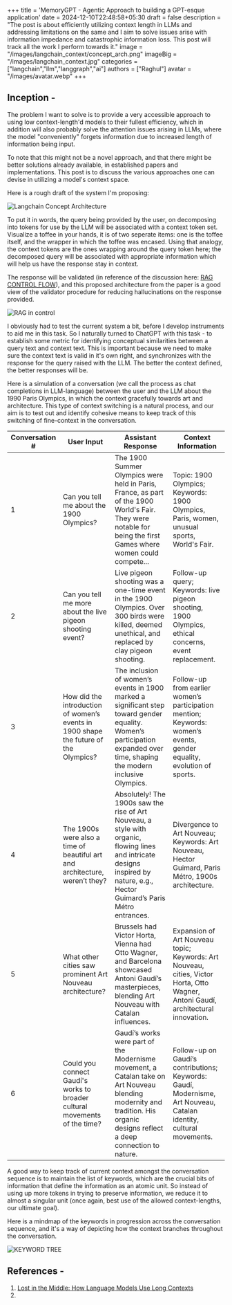 +++
title = 'MemoryGPT - Agentic Approach to building a GPT-esque application'
date = 2024-12-10T22:48:58+05:30
draft = false
description = "The post is about efficiently utilizing context length in LLMs and addressing limitations on the same and I aim to solve issues arise with information impedance and catastrophic information loss. This post will track all the work I perform towards it."
image = "/images/langchain_context/concept_arch.png"
imageBig = "/images/langchain_context.jpg"
categories = ["langchain","llm","langgraph","ai"]
authors = ["Raghul"]
avatar = "/images/avatar.webp"
+++

## Inception - 

The problem I want to solve is to provide a very accessible approach to using low context-length'd models to their fullest efficiency, which in addition will also probably solve the attention issues arising in LLMs, where the model "conveniently" forgets information due to increased length of information being input.

To note that this might not be a novel approach, and that there might be better solutions already available, in established papers and implementations. This post is to discuss the various approaches one can devise in utilizing a model's context space.

Here is a rough draft of the system I'm proposing:

![Langchain Concept Architecture](/images/langchain_context/concept_arch.png)

To put it in words, the query being provided by the user, on decomposing into tokens for use by the LLM will be associated with a context token set. Visualize a toffee in your hands, it is of two seperate items: one is the toffee itself, and the wrapper in which the toffee was encased. Using that analogy, the context tokens are the ones wrapping around the query token here; the decomposed query will be associated with appropriate information which will help us have the response stay in context.

The response will be validated (in reference of the discussion here: [RAG CONTROL FLOW](https://github.com/mistralai/cookbook/tree/main/third_party/langchain)), and this proposed architecture from the paper is a good view of the validator procedure for reducing hallucinations on the response provided.

![RAG in control](/images/langchain_context/langgraph_adaptive_rag.png)

I obviously had to test the current system a bit, before I develop instruments to aid me in this task. So I naturally turned to ChatGPT with this task - to establish some metric for identifying conceptual similarities between a query text and context text. This is important because we need to make sure the context text is valid in it's own right, and synchronizes with the response for the query raised with the LLM. The better the context defined, the better responses will be.

Here is a simulation of a conversation (we call the process as chat completions in LLM-language) between the user and the LLM about the 1990 Paris Olympics, in which the context gracefully towards art and architecture. This type of context switching is a natural process, and our aim is to test out and identify cohesive means to keep track of this switching of fine-context in the conversation.

| Conversation # | User Input                                          | Assistant Response                                                                                                                                                                | Context Information                                                                                                                                                          |
|-----------------|----------------------------------------------------|----------------------------------------------------------------------------------------------------------------------------------------------------------------------------------|-----------------------------------------------------------------------------------------------------------------------------------------------------------------------------|
| 1               | Can you tell me about the 1900 Olympics?          | The 1900 Summer Olympics were held in Paris, France, as part of the 1900 World's Fair. They were notable for being the first Games where women could compete...                   | Topic: 1900 Olympics; Keywords: 1900 Olympics, Paris, women, unusual sports, World's Fair.                                                                                  |
| 2               | Can you tell me more about the live pigeon shooting event? | Live pigeon shooting was a one-time event in the 1900 Olympics. Over 300 birds were killed, deemed unethical, and replaced by clay pigeon shooting.                              | Follow-up query; Keywords: live pigeon shooting, 1900 Olympics, ethical concerns, event replacement.                                                                        |
| 3               | How did the introduction of women’s events in 1900 shape the future of the Olympics? | The inclusion of women’s events in 1900 marked a significant step toward gender equality. Women’s participation expanded over time, shaping the modern inclusive Olympics.         | Follow-up from earlier women’s participation mention; Keywords: women’s events, gender equality, evolution of sports.                                                       |
| 4               | The 1900s were also a time of beautiful art and architecture, weren’t they? | Absolutely! The 1900s saw the rise of Art Nouveau, a style with organic, flowing lines and intricate designs inspired by nature, e.g., Hector Guimard’s Paris Métro entrances.     | Divergence to Art Nouveau; Keywords: Art Nouveau, Hector Guimard, Paris Métro, 1900s architecture.                                                                          |
| 5               | What other cities saw prominent Art Nouveau architecture? | Brussels had Victor Horta, Vienna had Otto Wagner, and Barcelona showcased Antoni Gaudí’s masterpieces, blending Art Nouveau with Catalan influences.                            | Expansion of Art Nouveau topic; Keywords: Art Nouveau, cities, Victor Horta, Otto Wagner, Antoni Gaudí, architectural innovation.                                           |
| 6               | Could you connect Gaudí's works to broader cultural movements of the time? | Gaudí’s works were part of the Modernisme movement, a Catalan take on Art Nouveau blending modernity and tradition. His organic designs reflect a deep connection to nature.       | Follow-up on Gaudí’s contributions; Keywords: Gaudí, Modernisme, Art Nouveau, Catalan identity, cultural movements.                                                         |

A good way to keep track of current context amongst the conversation sequence is to maintain the list of keywords, which are the crucial bits of information that define the information as an atomic unit. So instead of using up more tokens in trying to preserve information, we reduce it to almost a singular unit (once again, best use of the allowed context-lengths, our ultimate goal).

Here is a mindmap of the keywords in progression across the conversation sequence, and it's a way of depicting how the context branches throughout the conversation.

![KEYWORD TREE](/images/langchain_context/simulation_keyword_tree.png)

## References - 
1. [Lost in the Middle: How Language Models Use Long Contexts](https://arxiv.org/pdf/2307.03172)
2. 
